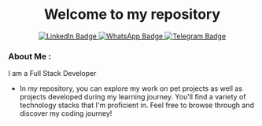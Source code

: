 <div align="center">
  <h1>Welcome to my repository</h1>
</div>
<div id="badges" align="center">
   <a href="https://www.linkedin.com/in/maksym-averkin/">
    <img src="https://img.shields.io/badge/LinkedIn-blue?logo=linkedin&logoColor=white" alt="LinkedIn Badge"/>
  </a>
  <a href="https://wa.me/+4915126922987">
    <img src="https://img.shields.io/badge/WhatsApp-green?logo=whatsapp&logoColor=white" alt="WhatsApp Badge"/>
  </a>
  <a href="https://t.me/Avemax7">
    <img src="https://img.shields.io/badge/Telegram-blue?logo=telegram&logoColor=white" alt="Telegram Badge"/>
  </a>
</div>

### About Me :
I am a Full Stack Developer
  - In my repository, you can explore my work on pet projects as well as projects developed during my learning journey. You'll find a variety of technology stacks that I'm proficient in. Feel free to browse through and discover my coding journey!
